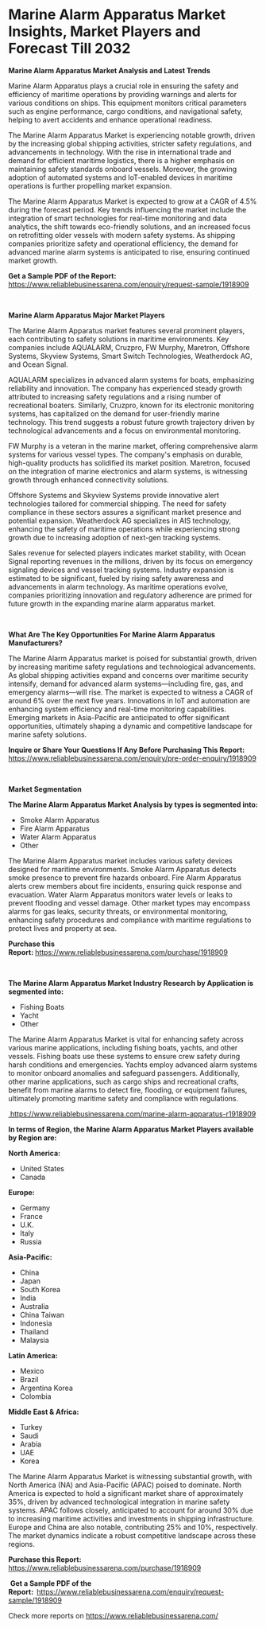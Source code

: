 <p><h1>Marine Alarm Apparatus Market Insights, Market Players and Forecast Till 2032</h1></p><p><strong>Marine Alarm Apparatus Market Analysis and Latest Trends</strong></p>
<p><p>Marine Alarm Apparatus plays a crucial role in ensuring the safety and efficiency of maritime operations by providing warnings and alerts for various conditions on ships. This equipment monitors critical parameters such as engine performance, cargo conditions, and navigational safety, helping to avert accidents and enhance operational readiness.</p><p>The Marine Alarm Apparatus Market is experiencing notable growth, driven by the increasing global shipping activities, stricter safety regulations, and advancements in technology. With the rise in international trade and demand for efficient maritime logistics, there is a higher emphasis on maintaining safety standards onboard vessels. Moreover, the growing adoption of automated systems and IoT-enabled devices in maritime operations is further propelling market expansion.</p><p>The Marine Alarm Apparatus Market is expected to grow at a CAGR of 4.5% during the forecast period. Key trends influencing the market include the integration of smart technologies for real-time monitoring and data analytics, the shift towards eco-friendly solutions, and an increased focus on retrofitting older vessels with modern safety systems. As shipping companies prioritize safety and operational efficiency, the demand for advanced marine alarm systems is anticipated to rise, ensuring continued market growth.</p></p>
<p><strong>Get a Sample PDF of the Report:&nbsp;</strong> <a href="https://www.reliablebusinessarena.com/enquiry/request-sample/1918909?utm_campaign=3168&utm_medium=2&utm_source=Github&utm_content=ia&utm_term=28032025&utm_id=marine-alarm-apparatus">https://www.reliablebusinessarena.com/enquiry/request-sample/1918909</a></p>
<p>&nbsp;</p>
<p><strong>Marine Alarm Apparatus Major Market Players</strong></p>
<p><p>The Marine Alarm Apparatus market features several prominent players, each contributing to safety solutions in maritime environments. Key companies include AQUALARM, Cruzpro, FW Murphy, Maretron, Offshore Systems, Skyview Systems, Smart Switch Technologies, Weatherdock AG, and Ocean Signal. </p><p>AQUALARM specializes in advanced alarm systems for boats, emphasizing reliability and innovation. The company has experienced steady growth attributed to increasing safety regulations and a rising number of recreational boaters. Similarly, Cruzpro, known for its electronic monitoring systems, has capitalized on the demand for user-friendly marine technology. This trend suggests a robust future growth trajectory driven by technological advancements and a focus on environmental monitoring.</p><p>FW Murphy is a veteran in the marine market, offering comprehensive alarm systems for various vessel types. The company's emphasis on durable, high-quality products has solidified its market position. Maretron, focused on the integration of marine electronics and alarm systems, is witnessing growth through enhanced connectivity solutions.</p><p>Offshore Systems and Skyview Systems provide innovative alert technologies tailored for commercial shipping. The need for safety compliance in these sectors assures a significant market presence and potential expansion. Weatherdock AG specializes in AIS technology, enhancing the safety of maritime operations while experiencing strong growth due to increasing adoption of next-gen tracking systems.</p><p>Sales revenue for selected players indicates market stability, with Ocean Signal reporting revenues in the millions, driven by its focus on emergency signaling devices and vessel tracking systems. Industry expansion is estimated to be significant, fueled by rising safety awareness and advancements in alarm technology. As maritime operations evolve, companies prioritizing innovation and regulatory adherence are primed for future growth in the expanding marine alarm apparatus market.</p></p>
<p>&nbsp;</p>
<p><strong>What Are The Key Opportunities For Marine Alarm Apparatus Manufacturers?</strong></p>
<p><p>The Marine Alarm Apparatus market is poised for substantial growth, driven by increasing maritime safety regulations and technological advancements. As global shipping activities expand and concerns over maritime security intensify, demand for advanced alarm systems—including fire, gas, and emergency alarms—will rise. The market is expected to witness a CAGR of around 6% over the next five years. Innovations in IoT and automation are enhancing system efficiency and real-time monitoring capabilities. Emerging markets in Asia-Pacific are anticipated to offer significant opportunities, ultimately shaping a dynamic and competitive landscape for marine safety solutions.</p></p>
<p><strong>Inquire or Share Your Questions If Any Before Purchasing This Report:</strong> <a href="https://www.reliablebusinessarena.com/enquiry/pre-order-enquiry/1918909?utm_campaign=3168&utm_medium=2&utm_source=Github&utm_content=ia&utm_term=28032025&utm_id=marine-alarm-apparatus">https://www.reliablebusinessarena.com/enquiry/pre-order-enquiry/1918909</a></p>
<p>&nbsp;</p>
<p><strong>Market Segmentation</strong></p>
<p><strong>The Marine Alarm Apparatus Market Analysis by types is segmented into:</strong></p>
<p><ul><li>Smoke Alarm Apparatus</li><li>Fire Alarm Apparatus</li><li>Water Alarm Apparatus</li><li>Other</li></ul></p>
<p><p>The Marine Alarm Apparatus market includes various safety devices designed for maritime environments. Smoke Alarm Apparatus detects smoke presence to prevent fire hazards onboard. Fire Alarm Apparatus alerts crew members about fire incidents, ensuring quick response and evacuation. Water Alarm Apparatus monitors water levels or leaks to prevent flooding and vessel damage. Other market types may encompass alarms for gas leaks, security threats, or environmental monitoring, enhancing safety procedures and compliance with maritime regulations to protect lives and property at sea.</p></p>
<p><strong>Purchase this Report:&nbsp;</strong><a href="https://www.reliablebusinessarena.com/purchase/1918909?utm_campaign=3168&utm_medium=2&utm_source=Github&utm_content=ia&utm_term=28032025&utm_id=marine-alarm-apparatus">https://www.reliablebusinessarena.com/purchase/1918909</a></p>
<p>&nbsp;</p>
<p><strong>The Marine Alarm Apparatus Market Industry Research by Application is segmented into:</strong></p>
<p><ul><li>Fishing Boats</li><li>Yacht</li><li>Other</li></ul></p>
<p><p>The Marine Alarm Apparatus Market is vital for enhancing safety across various marine applications, including fishing boats, yachts, and other vessels. Fishing boats use these systems to ensure crew safety during harsh conditions and emergencies. Yachts employ advanced alarm systems to monitor onboard anomalies and safeguard passengers. Additionally, other marine applications, such as cargo ships and recreational crafts, benefit from marine alarms to detect fire, flooding, or equipment failures, ultimately promoting maritime safety and compliance with regulations.</p></p>
<p><a href="https://www.reliablebusinessarena.com/marine-alarm-apparatus-r1918909?utm_campaign=3168&utm_medium=2&utm_source=Github&utm_content=ia&utm_term=28032025&utm_id=marine-alarm-apparatus">&nbsp;https://www.reliablebusinessarena.com/marine-alarm-apparatus-r1918909</a></p>
<p><strong>In terms of Region, the Marine Alarm Apparatus Market Players available by Region are:</strong></p>
<p>
    <p> <strong> North America: </strong>
        <ul>
            <li>United States</li>
            <li>Canada</li>
        </ul>
        </p> 
    <p> <strong> Europe: </strong>
        <ul>
            <li>Germany</li>
            <li>France</li>
            <li>U.K.</li>
            <li>Italy</li>
            <li>Russia</li>
        </ul>
        </p> 
    <p> <strong> Asia-Pacific: </strong>
        <ul>
            <li>China</li>
            <li>Japan</li>
            <li>South Korea</li>
            <li>India</li>
            <li>Australia</li>
            <li>China Taiwan</li>
            <li>Indonesia</li>
            <li>Thailand</li>
            <li>Malaysia</li>
        </ul>
        </p> 
    <p> <strong> Latin America: </strong>
        <ul>
            <li>Mexico</li>
            <li>Brazil</li>
            <li>Argentina Korea</li>
            <li>Colombia</li>
        </ul>
        </p> 
    <p> <strong> Middle East & Africa: </strong>
        <ul>
            <li>Turkey</li>
            <li>Saudi</li>
            <li>Arabia</li>
            <li>UAE</li>
            <li>Korea</li>
        </ul>
    </p>
    </p>
<p><p>The Marine Alarm Apparatus Market is witnessing substantial growth, with North America (NA) and Asia-Pacific (APAC) poised to dominate. North America is expected to hold a significant market share of approximately 35%, driven by advanced technological integration in marine safety systems. APAC follows closely, anticipated to account for around 30% due to increasing maritime activities and investments in shipping infrastructure. Europe and China are also notable, contributing 25% and 10%, respectively. The market dynamics indicate a robust competitive landscape across these regions.</p></p>
<p><strong>Purchase this Report: </strong><a href="https://www.reliablebusinessarena.com/purchase/1918909?utm_campaign=3168&utm_medium=2&utm_source=Github&utm_content=ia&utm_term=28032025&utm_id=marine-alarm-apparatus">https://www.reliablebusinessarena.com/purchase/1918909</a></p>
<p>&nbsp;<strong>Get a Sample PDF of the Report:&nbsp;&nbsp;</strong><a href="https://www.reliablebusinessarena.com/enquiry/request-sample/1918909?utm_campaign=3168&utm_medium=2&utm_source=Github&utm_content=ia&utm_term=28032025&utm_id=marine-alarm-apparatus">https://www.reliablebusinessarena.com/enquiry/request-sample/1918909</a></p>
<p><strong></strong></p>
<p>Check more reports on <a href="https://www.reliablebusinessarena.com/?utm_campaign=3168&utm_medium=2&utm_source=Github&utm_content=ia&utm_term=28032025&utm_id=marine-alarm-apparatus">https://www.reliablebusinessarena.com/</a></p>